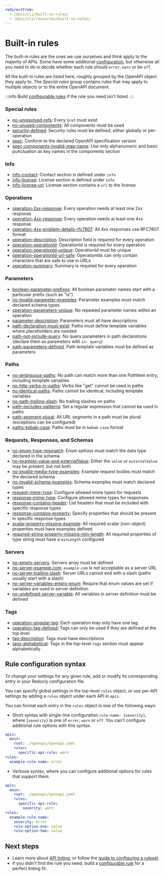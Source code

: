 ```yaml
---
redirectFrom:
  - /docs/cli/built-in-rules/
  - /docs/cli/resources/built-in-rules/
---
```


# Built-in rules

The built-in rules are the ones we use ourselves and think apply to the majority of APIs. Some have some additional [configuration](#rule-configuration-syntax), but otherwise all you need to do is decide whether each rule should `error`, `warn` or be `off`.

All the built-in rules are listed here, roughly grouped by the OpenAPI object they apply to.
The *Special rules* group contains rules that may apply to multiple objects or to the entire OpenAPI document.

:::info
Build [configurable rules](./configurable-rules.md) if the rule you need isn't listed.
:::

### Special rules

- [no-unresolved-refs](./no-unresolved-refs.md): Every `$ref` must exist
- [no-unused-components](./no-unused-components.md): All components must be used
- [security-defined](./security-defined.md): Security rules must be defined, either globally or per-operation
- [spec](./spec.md): Conform to the declared OpenAPI specification version
- [spec-components-invalid-map-name](./spec-components-invalid-map-name.md): Use only alphanumeric and basic punctuation as key names in the components section

### Info

- [info-contact](./info-contact.md): Contact section is defined under `info`
- [info-license](./info-license.md): License section is defined under `info`
- [info-license-url](./info-license-url.md): License section contains a `url` to the license

### Operations

- [operation-2xx-response](./operation-2xx-response.md): Every operation needs at least one 2xx response
- [operation-4xx-response](./operation-4xx-response.md): Every operation needs at least one 4xx response
- [operation-4xx-problem-details-rfc7807](./operation-4xx-problem-details-rfc7807.md): All 4xx responses use RFC7807 format
- [operation-description](./operation-description.md): Description field is required for every operation
- [operation-operationId](./operation-operationId.md): OperationId is required for every operation
- [operation-operationId-unique](./operation-operationId-unique.md): OperationId must be unique
- [operation-operationId-url-safe](./operation-operationId-url-safe.md): OperationIds can only contain characters that are safe to use in URLs
- [operation-summary](./operation-summary.md): Summary is required for every operation

### Parameters

- [boolean-parameter-prefixes](./boolean-parameter-prefixes.md): All boolean paramater names start with a particular prefix (such as "is")
- [no-invalid-parameter-examples](./no-invalid-parameter-examples.md): Parameter examples must match declared schema types
- [operation-parameters-unique](./operation-parameters-unique.md): No repeated parameter names within an operation
- [parameter-description](./parameter-description.md): Parameters must all have descriptions
- [path-declaration-must-exist](./path-declaration-must-exist.md): Paths must define template variables where placeholders are needed
- [path-not-include-query](./path-not-include-query.md): No query parameters in path declarations (declare them as parameters with `in: query`)
- [path-parameters-defined](./path-parameters-defined.md): Path template variables must be defined as parameters

### Paths

- [no-ambiguous-paths](./no-ambiguous-paths.md): No path can match more than one PathItem entry, including template variables
- [no-http-verbs-in-paths](./no-http-verbs-in-paths.md): Verbs like "get" cannot be used in paths
- [no-identical-paths](./no-identical-paths.md): Paths cannot be identical, including template variables
- [no-path-trailing-slash](./no-path-trailing-slash.md): No trailing slashes on paths
- [path-excludes-patterns](./path-excludes-patterns.md): Set a regular expression that cannot be used in paths
- [path-segment-plural](./path-segment-plural.md): All URL segments in a path must be plural (exceptions can be configured)
- [paths-kebab-case](./paths-kebab-case.md): Paths must be in `kebab-case` format

### Requests, Responses, and Schemas

- [no-enum-type-mismatch](./no-enum-type-mismatch.md): Enum options must match the data type declared in the schema
- [no-example-value-and-externalValue](./no-example-value-and-externalValue.md): Either the `value` or `externalValue` may be present, but not both
- [no-invalid-media-type-examples](./no-invalid-media-type-examples.md): Example request bodies must match the declared schema
- [no-invalid-schema-examples](./no-invalid-schema-examples.md): Schema examples must match declared types
- [request-mime-type](./request-mime-type.md): Configure allowed mime types for requests
- [response-mime-type](./response-mime-type.md): Configure allowed mime types for responses
- [response-contains-header](./response-contains-header.md): List headers that must be included with specific response types
- [response-contains-property](./response-contains-property.md): Specify properties that should be present in specific response types
- [scalar-property-missing-example](./scalar-property-missing-example.md): All required scalar (non-object) properties must have examples defined
- [required-string-property-missing-min-length](./required-string-property-missing-min-length.md): All required properties of type string must have a `minLength` configured

### Servers

- [no-empty-servers](./no-empty-servers.md): Servers array must be defined
- [no-server-example.com](./no-server-example-com.md): `example.com` is not acceptable as a server URL
- [no-server-trailing-slash](./no-server-trailing-slash.md): Server URLs cannot end with a slash (paths usually start with a slash)
- [no-server-variables-empty-enum](./no-server-variables-empty-enum.md): Require that enum values are set if variables are used in server definition
- [no-undefined-server-variable](./no-undefined-server-variable.md): All variables in server definition must be defined

### Tags

- [operation-singular-tag](./operation-singular-tag.md): Each operation may only have one tag
- [operation-tag-defined](./operation-tag-defined.md): Tags can only be used if they are defined at the top level
- [tag-description](./tag-description.md): Tags must have descriptions
- [tags-alphabetical](./tags-alphabetical.md): Tags in the top-level `tags` section must appear alphabetically


## Rule configuration syntax

To change your settings for any given rule, add or modify its corresponding entry in your Redocly configuration file.

You can specify global settings in the top-level `rules` object, or use per-API settings by adding a `rules` object under each API in `apis`.

You can format each entry in the `rules` object in one of the following ways:

- Short syntax with single-line configuration `rule-name: {severity}`, where `{severity}` is one of `error`, `warn` or `off`. You can't configure additional rule options with this syntax.

```yaml
apis:
  main:
    root: ./openapi/openapi.yaml
    rules:
      specific-api-rule: warn
rules:
  example-rule-name: error
```

- Verbose syntax, where you can configure additional options for rules that support them.

```yaml
apis:
  main:
    root: ./openapi/openapi.yaml
    rules:
      specific-api-rule:
        severity: warn
rules:
  example-rule-name:
    severity: error
    rule-option-one: value
    rule-option-two: value
```

## Next steps

* Learn more about [API linting](../api-standards.md), or follow the [guide to configuring a ruleset](../guides/configure-rules.md).
* If you didn't find the rule you need, build a [configurable rule](./configurable-rules.md) for a perfect linting fit.

